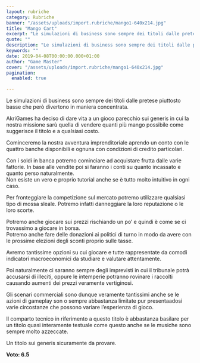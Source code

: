 ```yaml
---
layout: rubriche
category: Rubriche
banner: "/assets/uploads/import.rubriche/mango1-640x214.jpg"
title: "Mango Cart"
excerpt: "Le simulazioni di business sono sempre dei titoli dalle pretese piuttosto basse che però divertono in maniera concentrata. AkriGames ha deciso di dare vita a un gioco parecchio sui generis in cui la nostra missione sarù quella di vendere quanti più mango possibile come suggerisce il titolo e a qualsiasi costo. Cominceremo la nostra avventura [&hellip"
quote: ""
description: "Le simulazioni di business sono sempre dei titoli dalle pretese piuttosto basse che però divertono in maniera concentrata. AkriGames ha deciso di dare vita a un gioco parecchio sui generis in cui la nostra missione sarù quella di vendere quanti più mango possibile come suggerisce il titolo e a qualsiasi costo. Cominceremo la nostra avventura [&hellip"
keywords: ""
date: 2019-04-08T00:00:00.000+01:00
author: "Game Master"
cover: "/assets/uploads/import.rubriche/mango1-640x214.jpg"
pagination:
  enabled: true

---
```


Le simulazioni di business sono sempre dei titoli dalle pretese piuttosto basse che però divertono in maniera concentrata.

AkriGames ha deciso di dare vita a un gioco parecchio sui generis in cui la nostra missione sarù quella di vendere quanti più mango possibile come suggerisce il titolo e a qualsiasi costo.

Cominceremo la nostra avventura imprenditoriale aprendo un conto con le quattro banche disponibili e ognuna con condizioni di credito particolari.

Con i soldi in banca potremo cominciare ad acquistare frutta dalle varie fattorie. In base alle vendite poi si faranno i conti su quanto incassato e quanto perso naturalmente.  
Non esiste un vero e proprio tutorial anche se è tutto molto intuitivo in ogni caso.

Per fronteggiare la competizione sul mercato potremo utilizzare qualsiasi tipo di mossa sleale. Potremo infatti danneggiare la loro reputazione o le loro scorte.

Potremo anche giocare sui prezzi rischiando un po’ e quindi è come se ci trovassimo a giocare in borsa.  
Potremo anche fare delle donazioni ai politici di turno in modo da avere con le prossime elezioni degli sconti proprio sulle tasse.

Avremo tantissime opzioni su cui giocare e tutte rappresentate da comodi indicatori macroeconomici da studiare e valutare attentamente.

Poi naturalmente ci saranno sempre degli imprevisti in cui il tribunale potrà accusarsi di illeciti, oppure le intemperie potranno rovinare i raccolti causando aumenti dei prezzi veramente vertiginosi.

Gli scenari commerciali sono dunque veramente tantissimi anche se le azioni di gameplay son o sempre abbastanza limitate pur presentaadosi varie circostanze che possono variare l’esperienza di gioco.

Il comparto tecnico in riferimento a questo titolo è abbastanza basilare per un titolo quasi interamente testuale come questo anche se le musiche sono sempre molto azzeccate.

Un titolo sui generis sicuramente da provare.

**Voto: 6.5**
